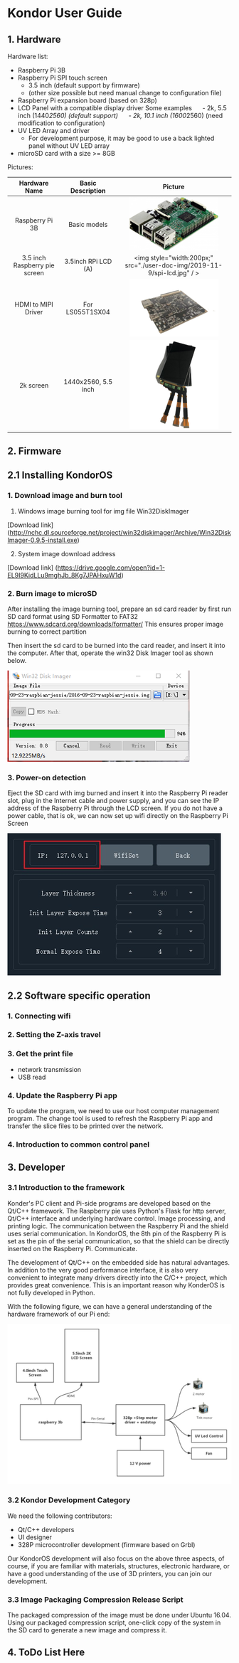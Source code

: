 # Kondor User Guide


## 1. Hardware

Hardware list:

- Raspberry Pi 3B
- Raspberry Pi SPI touch screen 
	- 3.5 inch (default support by firmware)
	- (other size possible but need manual change to configuration file)
- Raspberry Pi expansion board (based on 328p)
- LCD Panel with a compatible display driver Some examples
    	- 2k, 5.5 inch (1440*2560) (default support)
    	- 2k, 10.1 inch (1600*2560) (need modification to configuration)
- UV LED Array and driver
	- For development purpose, it may be good to use a back lighted panel without UV LED array
- microSD card with a size >= 8GB
	
	
Pictures:

|Hardware Name|Basic Description|Picture|
|:--:|:--:|:--:|
| Raspberry Pi 3B|Basic models|<img style="width:200px;" src="./user-doc-img/2019-11-9/rspi-1.jpg" />|
|3.5 inch Raspberry pie screen | 3.5inch RPi LCD (A)|<img style="width:200px;" src="./user-doc-img/2019-11-9/spi-lcd.jpg" / >|
|HDMI to MIPI Driver|For LS055T1SX04|<img style="width:200px;" src="./user-doc-img/2019-11-9/2k-lcd-driver.jpg"/>|
|2k screen|1440x2560, 5.5 inch|<img style="width:200px;" src="./user-doc-img/2019-11-9/2k-lcd.jpg"/>|




## 2. Firmware

## 2.1 Installing KondorOS 

### 1. Download image and burn tool

1. Windows image burning tool for img file Win32DiskImager

[Download link] (http://nchc.dl.sourceforge.net/project/win32diskimager/Archive/Win32DiskImager-0.9.5-install.exe)

2. System image download address

[Download link] (https://drive.google.com/open?id=1-EL9I9KidLLu9mghJb_8Kg7JPAHxuW1d)

### 2. Burn image to microSD

After installing the image burning tool, prepare an sd card reader by first run SD card format using SD Formatter to FAT32
https://www.sdcard.org/downloads/formatter/
This ensures proper image burning to correct partition

Then insert the sd card to be burned into the card reader, and insert it into the computer.
After that, operate the win32 Disk Imager tool as shown below.

![图片](./user-doc-img/2019-11-9/write-image.jpg)

### 3. Power-on detection

Eject the SD card with img burned and insert it into the Raspberry Pi reader slot, plug in the Internet cable and power supply, and you can see the IP address of the Raspberry Pi through the LCD screen. If you do not have a power cable, that is ok, we can now set up wifi directly on the Raspberry Pi Screen

![图片](./user-doc-img/2019-11-9/WiFi-ip.jpg)

## 2.2 Software specific operation

### 1. Connecting wifi

### 2. Setting the Z-axis travel

### 3. Get the print file

- network transmission
- USB read

### 4. Update the Raspberry Pi app
To update the program, we need to use our host computer management program. The change tool is used to refresh the Raspberry Pi app and transfer the slice files to be printed over the network.

### 4. Introduction to common control panel

## 3. Developer

### 3.1 Introduction to the framework

Konder's PC client and Pi-side programs are developed based on the Qt/C++ framework. The Raspberry pie uses Python's Flask for http server, Qt/C++ interface and underlying hardware control. Image processing, and printing logic. The communication between the Raspberry Pi and the shield uses serial communication. In KondorOS, the 8th pin of the Raspberry Pi is set as the pin of the serial communication, so that the shield can be directly inserted on the Raspberry Pi. Communicate.

The development of Qt/C++ on the embedded side has natural advantages. In addition to the very good performance interface, it is also very convenient to integrate many drivers directly into the C/C++ project, which provides great convenience. This is an important reason why KonderOS is not fully developed in Python.

With the following figure, we can have a general understanding of the hardware framework of our Pi end:

![图片](./user-doc-img/2019-11-9/frame-work.jpg)


### 3.2 Kondor Development Category

We need the following contributors:

- Qt/C++ developers
- UI designer
- 328P microcontroller development (firmware based on Grbl)

Our KondorOS development will also focus on the above three aspects, of course, if you are familiar with materials, structures, electronic hardware, or have a good understanding of the use of 3D printers, you can join our development.

### 3.3 Image Packaging Compression Release Script

The packaged compression of the image must be done under Ubuntu 16.04. Using our packaged compression script, one-click copy of the system in the SD card to generate a new image and compress it.


## 4. ToDo List Here

